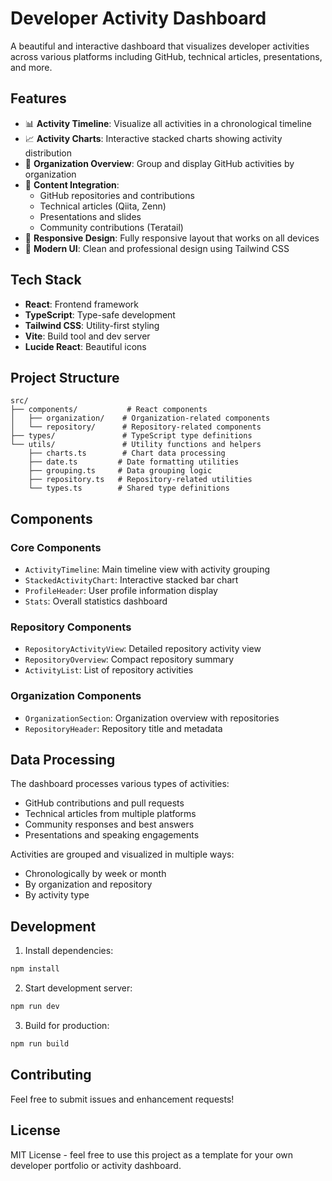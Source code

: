 # Developer Activity Dashboard

A beautiful and interactive dashboard that visualizes developer activities across various platforms including GitHub, technical articles, presentations, and more.

## Features

- 📊 **Activity Timeline**: Visualize all activities in a chronological timeline
- 📈 **Activity Charts**: Interactive stacked charts showing activity distribution
- 🏢 **Organization Overview**: Group and display GitHub activities by organization
- 📝 **Content Integration**: 
  - GitHub repositories and contributions
  - Technical articles (Qiita, Zenn)
  - Presentations and slides
  - Community contributions (Teratail)
- 📱 **Responsive Design**: Fully responsive layout that works on all devices
- 🎨 **Modern UI**: Clean and professional design using Tailwind CSS

## Tech Stack

- **React**: Frontend framework
- **TypeScript**: Type-safe development
- **Tailwind CSS**: Utility-first styling
- **Vite**: Build tool and dev server
- **Lucide React**: Beautiful icons

## Project Structure

```
src/
├── components/           # React components
│   ├── organization/    # Organization-related components
│   └── repository/      # Repository-related components
├── types/               # TypeScript type definitions
└── utils/               # Utility functions and helpers
    ├── charts.ts        # Chart data processing
    ├── date.ts         # Date formatting utilities
    ├── grouping.ts     # Data grouping logic
    ├── repository.ts   # Repository-related utilities
    └── types.ts        # Shared type definitions
```

## Components

### Core Components

- `ActivityTimeline`: Main timeline view with activity grouping
- `StackedActivityChart`: Interactive stacked bar chart
- `ProfileHeader`: User profile information display
- `Stats`: Overall statistics dashboard

### Repository Components

- `RepositoryActivityView`: Detailed repository activity view
- `RepositoryOverview`: Compact repository summary
- `ActivityList`: List of repository activities

### Organization Components

- `OrganizationSection`: Organization overview with repositories
- `RepositoryHeader`: Repository title and metadata

## Data Processing

The dashboard processes various types of activities:

- GitHub contributions and pull requests
- Technical articles from multiple platforms
- Community responses and best answers
- Presentations and speaking engagements

Activities are grouped and visualized in multiple ways:
- Chronologically by week or month
- By organization and repository
- By activity type

## Development

1. Install dependencies:
```bash
npm install
```

2. Start development server:
```bash
npm run dev
```

3. Build for production:
```bash
npm run build
```

## Contributing

Feel free to submit issues and enhancement requests!

## License

MIT License - feel free to use this project as a template for your own developer portfolio or activity dashboard.